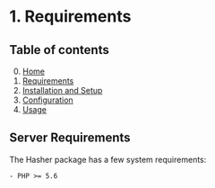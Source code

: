 # 1. Requirements

## Table of contents

0. [Home](0-Home.md)
1. [Requirements](1-Requirements.md)
2. [Installation and Setup](2-Installation-and-Setup.md)
3. [Configuration](3-Configuration.md)
4. [Usage](4-Usage.md)

## Server Requirements

The Hasher package has a few system requirements:

```
- PHP >= 5.6
```
